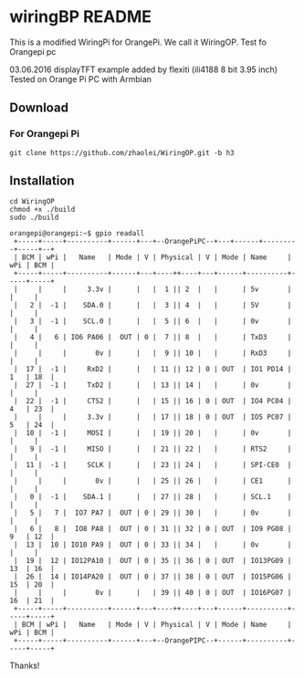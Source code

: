 # wiringBP README

This is a modified WiringPi for OrangePi. We call it WiringOP.
Test fo Orangepi pc

03.06.2016
displayTFT example added by flexiti  (ili4188 8 bit 3.95 inch)
Tested on Orange Pi PC with Armbian

## Download
### For Orangepi Pi
    git clone https://github.com/zhaolei/WiringOP.git -b h3 
## Installation
    cd WiringOP
    chmod +x ./build
    sudo ./build

```    
orangepi@orangepi:~$ gpio readall
 +-----+-----+----------+------+---+--OrangePiPC--+---+------+---------+-----+--+
 | BCM | wPi |   Name   | Mode | V | Physical | V | Mode | Name     | wPi | BCM |
 +-----+-----+----------+------+---+----++----+---+------+----------+-----+-----+
 |     |     |     3.3v |      |   |  1 || 2  |   |      | 5v       |     |     |
 |   2 |  -1 |    SDA.0 |      |   |  3 || 4  |   |      | 5V       |     |     |
 |   3 |  -1 |    SCL.0 |      |   |  5 || 6  |   |      | 0v       |     |     |
 |   4 |   6 | IO6 PA06 |  OUT | 0 |  7 || 8  |   |      | TxD3     |     |     |
 |     |     |       0v |      |   |  9 || 10 |   |      | RxD3     |     |     |
 |  17 |  -1 |     RxD2 |      |   | 11 || 12 | 0 | OUT  | IO1 PD14 | 1   | 18  |
 |  27 |  -1 |     TxD2 |      |   | 13 || 14 |   |      | 0v       |     |     |
 |  22 |  -1 |     CTS2 |      |   | 15 || 16 | 0 | OUT  | IO4 PC04 | 4   | 23  |
 |     |     |     3.3v |      |   | 17 || 18 | 0 | OUT  | IO5 PC07 | 5   | 24  |
 |  10 |  -1 |     MOSI |      |   | 19 || 20 |   |      | 0v       |     |     |
 |   9 |  -1 |     MISO |      |   | 21 || 22 |   |      | RTS2     |     |     |
 |  11 |  -1 |     SCLK |      |   | 23 || 24 |   |      | SPI-CE0  |     |     |
 |     |     |       0v |      |   | 25 || 26 |   |      | CE1      |     |     |
 |   0 |  -1 |    SDA.1 |      |   | 27 || 28 |   |      | SCL.1    |     |     |
 |   5 |   7 |  IO7 PA7 |  OUT | 0 | 29 || 30 |   |      | 0v       |     |     |
 |   6 |   8 |  IO8 PA8 |  OUT | 0 | 31 || 32 | 0 | OUT  | IO9 PG08 | 9   | 12  |
 |  13 |  10 | IO10 PA9 |  OUT | 0 | 33 || 34 |   |      | 0v       |     |     |
 |  19 |  12 | IO12PA10 |  OUT | 0 | 35 || 36 | 0 | OUT  | IO13PG09 | 13  | 16  |
 |  26 |  14 | IO14PA20 |  OUT | 0 | 37 || 38 | 0 | OUT  | IO15PG06 | 15  | 20  |
 |     |     |       0v |      |   | 39 || 40 | 0 | OUT  | IO16PG07 | 16  | 21  |
 +-----+-----+----------+------+---+----++----+---+------+----------+-----+-----+
 | BCM | wPi |   Name   | Mode | V | Physical | V | Mode | Name     | wPi | BCM |
 +-----+-----+----------+------+---+--OrangePIPC--+------+----------+-----+-----+
```    
Thanks!


